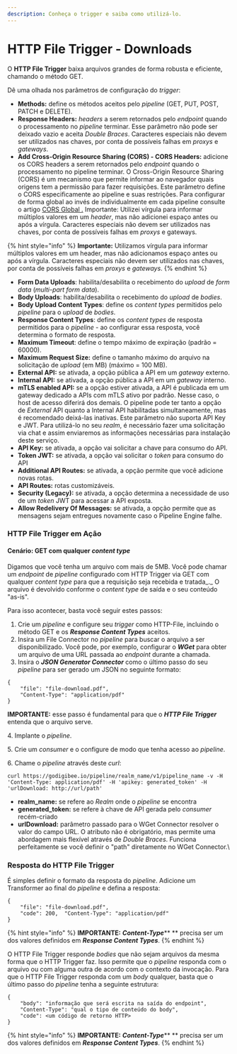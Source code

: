 ```yaml
---
description: Conheça o trigger e saiba como utilizá-lo.
---
```


# HTTP File Trigger - Downloads

O **HTTP File Trigger** baixa arquivos grandes de forma robusta e eficiente, chamando o método GET.

Dê uma olhada nos parâmetros de configuração do _trigger_:

* **Methods:** define os métodos aceitos pelo _pipeline_ (GET, PUT, POST, PATCH e DELETE).
* **Response Headers:** _headers_ a serem retornados pelo _endpoint_ quando o processamento no _pipeline_ terminar. Esse parâmetro não pode ser deixado vazio e aceita _Double_ _Braces_. Caracteres especiais não devem ser utilizados nas chaves, por conta de possíveis falhas em _proxys_ e _gateways_.
* **Add Cross-Origin Resource Sharing (CORS) - CORS Headers:** adicione os CORS headers a serem retornados pelo _endpoint_ quando o processamento no pipeline terminar. O Cross-Origin Resource Sharing (CORS) é um mecanismo que permite informar ao navegador quais origens tem a permissão para fazer requisições. Este parâmetro define o CORS especificamente ao pipeline e suas restrições. Para configurar de forma global ao invés de individualmente em cada pipeline consulte o artigo [CORS Global .](../configuracoes-de-triggers/configuracao-global-de-cors.md) Importante: Utilizei vírgula para informar múltiplos valores em um _header_, mas não adicionei espaço antes ou após a vírgula. Caracteres especiais não devem ser utilizados nas chaves, por conta de possíveis falhas em _proxys_ e gateways.

{% hint style="info" %}
**Importante:** Utilizamos vírgula para informar múltiplos valores em um header, mas não adicionamos espaço antes ou após a vírgula. Caracteres especiais não devem ser utilizados nas chaves, por conta de possíveis falhas em _proxys_ e _gateways_.
{% endhint %}

* **Form Data Uploads**: habilita/desabilita o recebimento do _upload_ de _form data_ (_multi-part form data_).
* **Body Uploads**: habilita/desabilita o recebimento do _upload_ de _bodies_.
* **Body Upload Content Types**: define os _content types_ permitidos pelo _pipeline_ para o _upload_ de _bodies_.
* **Response Content Types**: define os _content types_ de resposta permitidos para o _pipeline_ - ao configurar essa resposta, você determina o formato de resposta.
* **Maximum Timeout**: define o tempo máximo de expiração (padrão = 60000).
* **Maximum Request Size:** define o tamanho máximo do arquivo na solicitação de _upload_ (em MB) (máximo = 100 MB).
* **External API:** se ativada, a opção pública a API em um _gateway_ externo.
* **Internal API:** se ativada, a opção pública a API em um _gateway_ interno.
* **mTLS enabled API:** se a opção estiver ativada, a API é publicada em um gateway dedicado a APIs com mTLS ativo por padrão. Nesse caso, o host de acesso diferirá dos demais. O pipeline pode ter tanto a opção de _External_ API quanto a Internal API habilitadas simultaneamente, mas é recomendado deixá-las inativas. Este parâmetro não suporta API Key e JWT. Para utilizá-lo no seu _realm_, é necessário fazer uma solicitação via chat e assim enviaremos as informações necessárias para instalação deste serviço.
* **API Key:** se ativada, a opção vai solicitar a chave para consumo do API.
* **Token JWT:** se ativada, a opção vai solicitar o _token_ para consumo do API
* **Additional API Routes:** se ativada, a opção permite que você adicione novas rotas.
* **API Routes:** rotas customizáveis.
* **Security (Legacy):** se ativada, a opção determina a necessidade de uso de um _token_ JWT para acessar a API exposta.
* **Allow Redelivery Of Messages:** se ativada, a opção permite que as mensagens sejam entregues novamente caso o Pipeline Engine falhe.

### HTTP File Trigger em Ação <a href="#http-file-trigger-em-ao" id="http-file-trigger-em-ao"></a>

#### Cenário: GET com qualquer _content type_ <a href="#cenrio-get-com-qualquer-content-type" id="cenrio-get-com-qualquer-content-type"></a>

Digamos que você tenha um arquivo com mais de 5MB. Você pode chamar um _endpoint_ de _pipeline_ configurado com HTTP Trigger via GET com qualquer _content type_ para que a requisição seja recebida e tratada_._ O arquivo é devolvido conforme o _content type_ de saída e o seu conteúdo "as-is".

Para isso acontecer, basta você seguir estes passos:

1. Crie um _pipeline_ e configure seu _trigger_ como HTTP-File, incluindo o método GET e os _**Response Content Types**_ aceitos.
2. Insira um File Connector no _pipeline_ para buscar o arquivo a ser disponibilizado. Você pode, por exemplo, configurar o _**WGet**_ para obter um arquivo de uma URL passada ao _endpoint_ durante a chamada.
3. Insira o _**JSON Generator Connector**_ como o último passo do seu _pipeline_ para ser gerado um JSON no seguinte formato:

```
{ 
    "file": "file-download.pdf", 
    "Content-Type": "application/pdf"
}
```

**IMPORTANTE:** esse passo é fundamental para que o _**HTTP File Trigger**_ entenda que o arquivo serve.

4\. Implante o _pipeline_.

5\. Crie um _consumer_ e o configure de modo que tenha acesso ao _pipeline_.

6\. Chame o _pipeline_ através deste _curl_:

```
curl https://godigibee.io/pipeline/realm_name/v1/pipeline_name -v -H 'Content-Type: application/pdf' -H 'apikey: generated_token' -H 'urlDownload: http://url/path'
```

* **realm\_name:** se refere ao _Realm_ onde o _pipeline_ se encontra
* **generated\_token:** se refere à chave de API gerada pelo _consumer_ recém-criado
* **urlDownload:** parâmetro passado para o WGet Connector resolver o valor do campo URL. O atributo não é obrigatório, mas permite uma abordagem mais flexível através de _Double Braces_. Funciona perfeitamente se você definir o "path" diretamente no WGet Connector.\


### Resposta do HTTP File Trigger <a href="#resposta-do-http-file-trigger" id="resposta-do-http-file-trigger"></a>

É simples definir o formato da resposta do _pipeline_. Adicione um Transformer ao final do _pipeline_ e defina a resposta:

```
{  
    "file": "file-download.pdf",  
    "code": 200,  "Content-Type": "application/pdf"
}
```

{% hint style="info" %}
**IMPORTANTE:** _**Content-Type**_** ** precisa ser um dos valores definidos em _**Response Content Types**_.
{% endhint %}

O HTTP File Trigger responde _bodies_ que não sejam arquivos da mesma forma que o HTTP Trigger faz. Isso permite que o _pipeline_ responda com o arquivo ou com alguma outra de acordo com o contexto da invocação. Para que o HTTP File Trigger responda com um _body_ qualquer, basta que o último passo do _pipeline_ tenha a seguinte estrutura:

```
{ 
    "body": "informação que será escrita na saída do endpoint", 
    "Content-Type": "qual o tipo de conteúdo do body", 
    "code": <um código de retorno HTTP>
}
```

{% hint style="info" %}
**IMPORTANTE:** _**Content-Type**_** ** precisa ser um dos valores definidos em _**Response Content Types**_.
{% endhint %}

